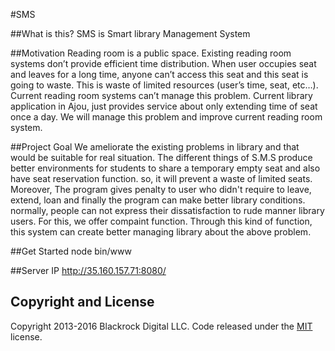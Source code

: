 #SMS

##What is this?
  SMS is Smart library Management System
  
##Motivation
Reading room is a public space. Existing reading room systems don’t provide efficient time distribution. When user occupies seat and leaves for a long time, anyone can’t access this seat and this seat is going to waste. This is waste of limited resources (user’s time, seat, etc…). Current reading room systems can’t manage this problem. Current library application in Ajou, just provides service about only extending time of seat once a day. We will manage this problem and improve current reading room system.

##Project Goal
We ameliorate the existing problems in library and that would be suitable for real situation. The different things of S.M.S produce better environments for students to share a temporary empty seat and also have seat reservation function. so, it will prevent a waste of limited seats. Moreover, The program gives penalty to user who didn't require to leave, extend, loan and finally the program can make better library conditions. normally, people can not express their dissatisfaction to rude manner library users. For this, we offer compaint function. Through this kind of function, this system can create better managing library about the above problem.
         


##Get Started
  node bin/www

##Server IP
  http://35.160.157.71:8080/
## Copyright and License

Copyright 2013-2016 Blackrock Digital LLC. Code released under the [MIT](https://github.com/BlackrockDigital/startbootstrap-stylish-portfolio/blob/gh-pages/LICENSE) license.
